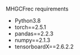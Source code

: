 MHGCFrec requirements

* Python3.8
* torch==2.5.1
* pandas==2.2.3
* numpy==2.1.3
* tensorboardX==2.6.2.2
